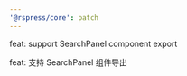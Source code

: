 ```yaml
---
'@rspress/core': patch
---
```


feat: support SearchPanel component export

feat: 支持 SearchPanel 组件导出
